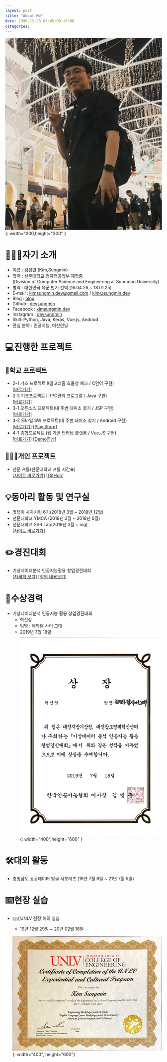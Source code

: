 ```yaml
---
layout: post
title: "About Me"
date: 1996-12-23 07:45:00 +9:00
categories:
---
```


![myimg](/img/my_img.jpg){: width="200,height="300" }

# 🧑🏻‍💻자기 소개

- 이름 : 김성민 (Kim,Sungmin)
- 학력 : 선문대학교 컴퓨터공학부 재학중<br>(Division of Computer Science and Engineering at Sunmoon University)
- 병역 : 대한민국 육군 만기 전역 (16.04.26 ~ 18.01.25)
- E-mail : kimsungmin.dev@gmail.com / kim@sungmin.dev
- Blog : [blog](https://blog.sungmin.dev)
- Github : [devsungmin](https://www.github.com/devsungmin)
- Facebook : [kimsungmin.dev](https://www.facebook.com/kimsungmin.dev)
- Instagram : [devsungmin](https://www.instagram.com/devsungmin/?hl=ko)
- Skill: Python, Java, Keras, Vue.js, Andriod
- 관심 분야 : 인공지능, 머신런닝

# 💻진행한 프로젝트

## 🏫학교 프로젝트

- 2-1 기초 프로젝트 I(알고리즘 효율성 체크 / C언어 구현)<br>
  [[바로가기]](https://github.com/devsungmin/Sort-Algorithm-Project)
- 2-2 기초프로젝트 II (PC관리 프로그램 / Java 구현)<br>
  [[바로가기]](https://github.com/devsungmin/PC-Management-System)
- 3-1 오픈소스 프로젝트(내 주변 대피소 찾기 / JSP 구현)<br>
  [[바로가기]](https://github.com/devsungmin/OSS-Team)
- 3-2 모바일 SW 프로젝트(내 주변 대피소 찾기 / Android 구현)<br>
  [[바로가기]](https://github.com/devsungmin/Mobile-SW-Project)
  [[Play Store]](https://play.google.com/store/apps/details?id=dev.sungmin.Shelter)
- 4-1 종합프로젝트 (웹 기반 딥러닝 플랫폼 / Vue.JS 구현)<br>
  [[바로가기]](https://github.com/DeepBl0ck/DeepBlock)
  [[Demo영상]](https://youtu.be/r7U7hjXC6hM)

## 🧑🏻‍💻개인 프로젝트

- 선문 셔틀(선문대학교 셔틀 시간표)<br>
  [[사이트 바로가기]](https://smbus.sungmin.dev)
  [[GitHub]](https://github.com/Sunmoonbus/sunmoonbus.github.io)

# 💡동아리 활동 및 연구실

- 멋쟁이 사자처럼 6기(2018년 3월 ~ 2018년 12월)
- 선문대학교 YMCA (2018년 3월 ~ 2018년 6월)
- 선문대학교 SSR.Lab(2019년 3월 ~ ing)<br>
  [[사이트 바로가기]](https://sites.google.com/view/sunmmon-ssrlab/)

# ✏️경진대회

- 기상데이터분석 인공지능활용 창업경진대회<br>
  [[자세히 보기]](https://sapiensteam.com/bbs/event/bbsDetail.do?bbsSn=50)
  [[작업 내용보기]](https://github.com/devsungmin/Competition/tree/master/%EA%B8%B0%EC%83%81%EB%8D%B0%EC%9D%B4%ED%84%B0%EB%B6%84%EC%84%9D%20%EC%9D%B8%EA%B3%B5%EC%A7%80%EB%8A%A5%ED%99%9C%EC%9A%A9%20%EC%B0%BD%EC%97%85%EA%B2%BD%EC%A7%84%EB%8C%80%ED%9A%8C%20)

# 🏅수상경력

- 기상데이터분석 인공지능 활용 창업경진대회
  - 혁신상
  - 팀명 : 해와달 사이 그대
  - 2019년 7월 18일
    ![awardimg](/img/weather_data.jpeg){: width="400",height="600" }

# 🛠대외 활동

- 충청남도 공공데이터 발굴 서포터즈 (19년 7월 6일 ~ 21년 7월 5일)

# ⌨️현장 실습

- 🇺🇸UNLV 현장 해외 실습

  - 19년 12월 29일 ~ 20년 02월 16일

  ![Certificates](/img/UNLV.JPG){: width="400", height="600"}
